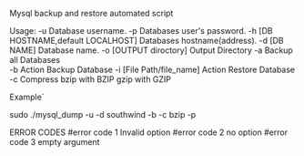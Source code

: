 Mysql backup and restore automated script

Usage:
      -u                                         Database username. 
      -p                                         Databases user's password.
      -h [DB HOSTNAME,default LOCALHOST]         Databases hostname(address).
      -d [DB NAME]                               Database name.
      -o [OUTPUT diroctory]                      Output Directory
      -a                                         Backup all Databases        
      -b                                         Action Backup Database
      -i [File Path/file_name]                   Action Restore Database
      -c                                         Compress
        bzip                                            with BZIP
        gzip                                            with GZIP

Example` 
 
sudo ./mysql_dump -u -d southwind  -b -c bzip -p

ERROR CODES
#error code 1 Invalid option
#error code 2 no option
#error code 3 empty argument
